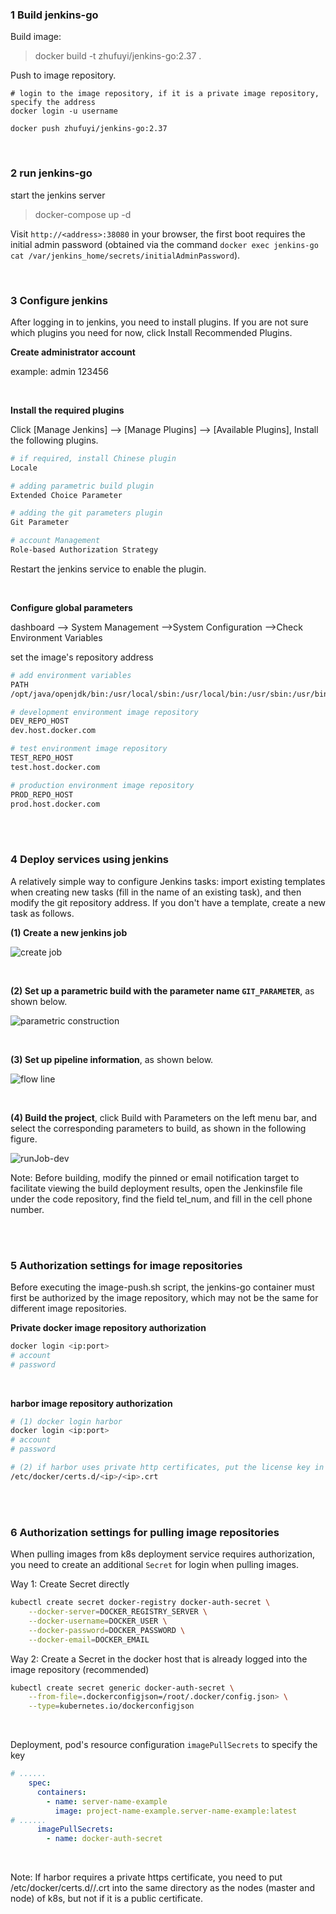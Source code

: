 ### 1 Build jenkins-go

Build image:

> docker build -t zhufuyi/jenkins-go:2.37 .

Push to image repository.

```shell
# login to the image repository, if it is a private image repository, specify the address
docker login -u username

docker push zhufuyi/jenkins-go:2.37
```

<br>

### 2 run jenkins-go

start the jenkins server

> docker-compose up -d

Visit `http://<address>:38080` in your browser, the first boot requires the initial admin password (obtained via the command `docker exec jenkins-go cat /var/jenkins_home/secrets/initialAdminPassword`).

<br>

### 3 Configure jenkins

After logging in to jenkins, you need to install plugins. If you are not sure which plugins you need for now, click Install Recommended Plugins.

**Create administrator account**

example: admin 123456

<br>

**Install the required plugins**

Click [Manage Jenkins] --> [Manage Plugins] -->  [Available Plugins], Install the following plugins.

```bash
# if required, install Chinese plugin
Locale

# adding parametric build plugin
Extended Choice Parameter

# adding the git parameters plugin
Git Parameter

# account Management
Role-based Authorization Strategy
```

Restart the jenkins service to enable the plugin.

<br>

**Configure global parameters**

dashboard --> System Management -->System Configuration -->Check Environment Variables

set the image's repository address

```bash
# add environment variables
PATH
/opt/java/openjdk/bin:/usr/local/sbin:/usr/local/bin:/usr/sbin:/usr/bin:/sbin:/bin:/opt/go/bin

# development environment image repository
DEV_REPO_HOST
dev.host.docker.com

# test environment image repository
TEST_REPO_HOST
test.host.docker.com

# production environment image repository
PROD_REPO_HOST
prod.host.docker.com
```

<br><br>

### 4 Deploy services using jenkins

A relatively simple way to configure Jenkins tasks: import existing templates when creating new tasks (fill in the name of an existing task), and then modify the git repository address. If you don't have a template, create a new task as follows.

**(1) Create a new jenkins job**

![create job](pictures/createJob.jpg)

<br>

**(2)  Set up a parametric build with the parameter name `GIT_PARAMETER`**, as shown below.

![parametric construction](pictures/paramSetting.jpg)

<br>

**(3) Set up pipeline information**, as shown below.

![flow line](pictures/pipelineSetting.jpg)

<br>

**(4) Build the project**, click Build with Parameters on the left menu bar, and select the corresponding parameters to build, as shown in the following figure.

![runJob-dev](pictures/building.jpg)

Note: Before building, modify the pinned or email notification target to facilitate viewing the build deployment results, open the Jenkinsfile file under the code repository, find the field tel_num, and fill in the cell phone number.

<br><br>

### 5 Authorization settings for image repositories

Before executing the image-push.sh script, the jenkins-go container must first be authorized by the image repository, which may not be the same for different image repositories.

**Private docker image repository authorization**

```bash
docker login <ip:port>
# account
# password
```

<br>

**harbor image repository authorization**

```bash
# (1) docker login harbor
docker login <ip:port>
# account
# password

# (2) if harbor uses private http certificates, put the license key in the certs.d file of docker, for example, the file path is as follows.
/etc/docker/certs.d/<ip>/<ip>.crt
```

<br><br>

### 6 Authorization settings for pulling image repositories

When pulling images from k8s deployment service requires authorization, you need to create an additional `Secret` for login when pulling images.

Way 1: Create Secret directly

```bash
kubectl create secret docker-registry docker-auth-secret \
    --docker-server=DOCKER_REGISTRY_SERVER \
    --docker-username=DOCKER_USER \
    --docker-password=DOCKER_PASSWORD \
    --docker-email=DOCKER_EMAIL
```

Way 2: Create a Secret in the docker host that is already logged into the image repository (recommended)

```bash
kubectl create secret generic docker-auth-secret \
    --from-file=.dockerconfigjson=/root/.docker/config.json> \
    --type=kubernetes.io/dockerconfigjson
```

<br>

Deployment, pod's resource configuration `imagePullSecrets` to specify the key

```yaml
# ......
    spec:
      containers:
        - name: server-name-example
          image: project-name-example.server-name-example:latest
# ......
      imagePullSecrets:
        - name: docker-auth-secret
```

<br>

Note: If harbor requires a private https certificate, you need to put /etc/docker/certs.d/<ip>/<ip>.crt into the same directory as the nodes (master and node) of k8s, but not if it is a public certificate.
